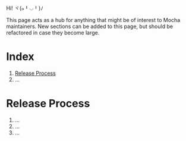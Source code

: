 Hi! ヾ(๑╹◡╹)ﾉ

This page acts as a hub for anything that might be of interest to Mocha maintainers.
New sections can be added to this page, but should be refactored in case they become large.

# Index

1. [Release Process](https://github.com/mochajs/mocha/wiki/Maintaining-Mocha#release-process)
2. ...

# Release Process

1. ...
2. ...
3. ...